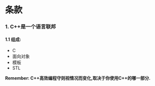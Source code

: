# 条款

### 1. C++是一个语言联邦

#### 1.1 组成:

* C
* 面向对象
* 模板
* STL

__Remember: C++高效编程守则视情况而变化,取决于你使用C++的哪一部分.__

